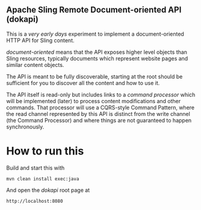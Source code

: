 Apache Sling Remote Document-oriented API (dokapi)
----

This is a _very early days_ experiment to implement a document-oriented
HTTP API for Sling content.

_document-oriented_ means that the API exposes higher level objects than
Sling resources, typically documents which represent website pages and
similar content objects.

The API is meant to be fully discoverable, starting at the root should
be sufficient for you to discover all the content and how to use it.

The API itself is read-only but includes links to a _command processor_
which will be implemented (later) to process content modifications and
other commands. That processor will use a CQRS-style Command Pattern, 
where the read channel represented by this API is distinct from the
write channel (the Command Processor) and where things are not
guaranteed to happen synchronously.

How to run this
===

Build and start this with

    mvn clean install exec:java

And open the _dokapi_ root page at

    http://localhost:8080